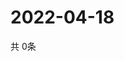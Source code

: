 # 2022-04-18
  共 0条

  <!-- BEGIN -->
  <!-- 最后更新时间Mon Apr 18 2022 10:07:18 GMT+0000 (Coordinated Universal Time) -->
  
  <!-- END -->
  
  